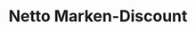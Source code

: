 ---
title: "Netto Marken-Discount"
url: /witten/netto-marken-discount-westfalenstrasse/
shop: Supermarkt
---